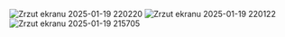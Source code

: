 

![Zrzut ekranu 2025-01-19 220220](https://github.com/user-attachments/assets/d38a8432-51cf-426b-9750-1397ddf92444)
![Zrzut ekranu 2025-01-19 220122](https://github.com/user-attachments/assets/f3fad8cf-55f6-41d1-b791-39491b98075d)
![Zrzut ekranu 2025-01-19 215705](https://github.com/user-attachments/assets/aeb0499c-09a6-42fa-9e99-16a2b31545e7)
